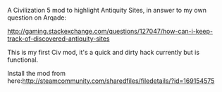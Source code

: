 A Civilization 5 mod to highlight Antiquity Sites, in answer to my own question on Arqade: 

http://gaming.stackexchange.com/questions/127047/how-can-i-keep-track-of-discovered-antiquity-sites

This is my first Civ mod, it's a quick and dirty hack currently but is functional.

Install the mod from here:http://steamcommunity.com/sharedfiles/filedetails/?id=169154575
